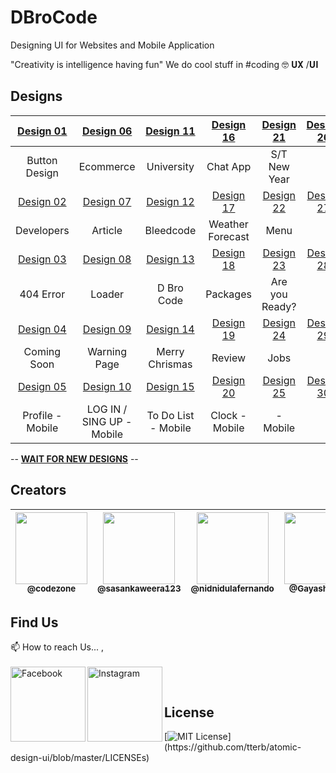 # DBroCode
Designing UI for Websites and Mobile Application

"Creativity is intelligence having fun"
We do cool stuff in #coding 🤓
𝐔𝐗 /𝐔𝐈


## Designs

|   [Design 01](https://github.com/CodeZoneTech/DBroCode/tree/main/Design%2001)  |  [Design 06](https://github.com/CodeZoneTech/DBroCode/tree/main/Design%2006) | [Design 11](https://github.com/CodeZoneTech/DBroCode/tree/main/Design%2011) | [Design 16](https://github.com/CodeZoneTech/DBroCode/tree/main/Design%2016) | [Design 21](https://github.com/CodeZoneTech/DBroCode/tree/main/Design%2021) | [Design 26](https://github.com/CodeZoneTech/DBroCode/tree/main/Design%2026) |
| :-------------------------------------------------------------------------------: | :----------------------------------------------------------------------------: | :----------------------------------------------------------------------------: | :----------------------------------------------------------------------------: | :----------------------------------------------------------------------------: | :----------------------------------------------------------------------------: |
|   Button Design | Ecommerce | University | Chat App | S/T New Year |
| [Design 02](https://github.com/CodeZoneTech/DBroCode/tree/main/Design%2002)  |  [Design 07](https://github.com/CodeZoneTech/DBroCode/tree/main/Design%2007)  | [Design 12](https://github.com/CodeZoneTech/DBroCode/tree/main/Design%2012) | [Design 17](https://github.com/CodeZoneTech/DBroCode/tree/main/Design%2017) | [Design 22](https://github.com/CodeZoneTech/DBroCode/tree/main/Design%2022) | [Design 27](https://github.com/CodeZoneTech/DBroCode/tree/main/Design%2027) |
| Developers | Article | Bleedcode | Weather Forecast | Menu |
|  [Design 03](https://github.com/CodeZoneTech/DBroCode/tree/main/Design%2003)  |  [Design 08](https://github.com/CodeZoneTech/DBroCode/tree/main/Design%2008) | [Design 13](https://github.com/CodeZoneTech/DBroCode/tree/main/Design%2013) | [Design 18](https://github.com/CodeZoneTech/DBroCode/tree/main/Design%2018) | [Design 23](https://github.com/CodeZoneTech/DBroCode/tree/main/Design%2023) | [Design 28](https://github.com/CodeZoneTech/DBroCode/tree/main/Design%2028) |
| 404 Error | Loader | D Bro Code | Packages | Are you Ready? |
|  [Design 04](https://github.com/CodeZoneTech/DBroCode/tree/main/Design%2004)  |  [Design 09](https://github.com/CodeZoneTech/DBroCode/tree/main/Design%2009) | [Design 14](https://github.com/CodeZoneTech/DBroCode/tree/main/Design%2014) | [Design 19](https://github.com/CodeZoneTech/DBroCode/tree/main/Design%2019) | [Design 24](https://github.com/CodeZoneTech/DBroCode/tree/main/Design%2024) | [Design 29](https://github.com/CodeZoneTech/DBroCode/tree/main/Design%2029) |
| Coming Soon | Warning Page | Merry Chrismas | Review | Jobs
|  [Design 05](https://github.com/CodeZoneTech/DBroCode/tree/main/Design%2005) |  [Design 10](https://github.com/CodeZoneTech/DBroCode/tree/main/Design%20010) | [Design 15](https://github.com/CodeZoneTech/DBroCode/tree/main/Design%2010) | [Design 20](https://github.com/CodeZoneTech/DBroCode/tree/main/Design%2020) | [Design 25](https://github.com/CodeZoneTech/DBroCode/tree/main/Design%2025) | [Design 30](https://github.com/CodeZoneTech/DBroCode/tree/main/Design%2030) |
| Profile - Mobile | LOG IN / SING UP - Mobile | To Do List - Mobile | Clock - Mobile | - Mobile |

-- [**WAIT FOR NEW DESIGNS**](https://www.facebook.com/codezonetech/) --


## Creators

| [<img src="https://github.com/CodeZoneTech.png?size=250" width="115"><br><sub>@codezone</sub>](https://github.com/CodeZoneTech) | [<img  src="https://github.com/sasankaweera123.png?size=115" width="115"><br><sub>@sasankaweera123</sub>](https://github.com/sasankaweera123) | [<img  src="https://github.com/nidnidulafernando.png?size=115" width="115"><br><sub>@nidnidulafernando</sub>](https://github.com/nidnidulafernando) | [<img src="https://github.com/Gayashani00.png?size=250" width="115"><br><sub>@Gayashani00</sub>](https://github.com/Gayashani00) |  
| :---------------------------------------------------------------------------------------------------------------------: | :----------------------------------------------------------------------------------------------------------------------------------: | :-------------------------------------------------------------------------------------------------------------------: |:-------------------------------------------------------------------------------------------------------------------: |



## Find Us

📫 How to reach Us... , </br></br>
<a href="https://www.facebook.com/codezonetech/">
  <img align="left" alt="Facebook" width="120px" src="https://img.shields.io/badge/Facebook-1877F2?style=for-the-badge&logo=facebook&logoColor=white" />
</a>
<a href="https://www.instagram.com/d_bro_code/">
  <img align="left" alt="Instagram" width="120px" src="https://img.shields.io/badge/Instagram-E4405F?style=for-the-badge&logo=instagram&logoColor=white" />
</a>


</br>

## License

[![MIT License](https://img.shields.io/apm/l/atomic-design-ui.svg?)](https://github.com/tterb/atomic-design-ui/blob/master/LICENSEs)


